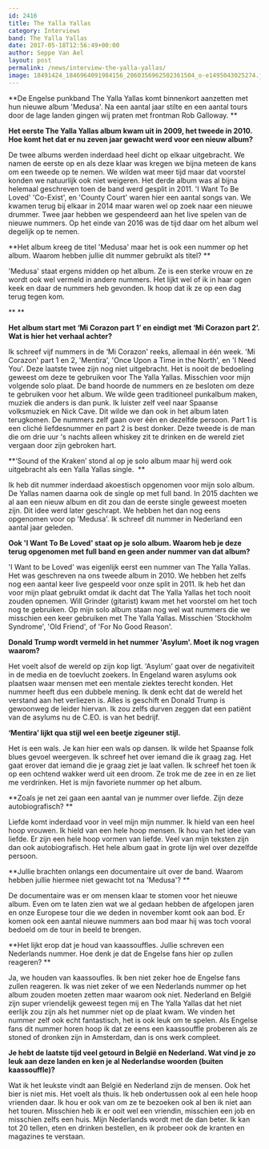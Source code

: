 ```yaml
---
id: 2416
title: The Yalla Yallas
category: Interviews
band: The Yalla Yallas
date: 2017-05-18T12:56:49+00:00
author: Seppe Van Ael
layout: post
permalink: /news/interview-the-yalla-yallas/
image: 18491424_1846964091984156_2060356962502361504_o-e1495043025274.jpg
---
```

**De Engelse punkband The Yalla Yallas komt binnenkort aanzetten met hun nieuwe album 'Medusa'. Na een aantal jaar stilte en een aantal tours door de lage landen gingen wij praten met frontman Rob Galloway. **

**Het eerste The Yalla Yallas album kwam uit in 2009, het tweede in 2010. Hoe komt het dat er nu zeven jaar gewacht werd voor een nieuw album?**

De twee albums werden inderdaad heel dicht op elkaar uitgebracht. We namen de eerste op en als deze klaar was kregen we bijna meteen de kans om een tweede op te nemen. We wilden wat meer tijd maar dat voorstel konden we natuurlijk ook niet weigeren. Het derde album was al bijna helemaal geschreven toen de band werd gesplit in 2011. 'I Want To Be Loved' 'Co-Exist', en 'County Court' waren hier een aantal songs van. We kwamen terug bij elkaar in 2014 maar waren wel op zoek naar een nieuwe drummer. Twee jaar hebben we gespendeerd aan het live spelen van de nieuwe nummers. Op het einde van 2016 was de tijd daar om het album wel degelijk op te nemen.

**Het album kreeg de titel 'Medusa' maar het is ook een nummer op het album. Waarom hebben jullie dit nummer gebruikt als titel? **

'Medusa' staat ergens midden op het album. Ze is een sterke vrouw en ze wordt ook wel vermeld in andere nummers. Het lijkt wel of ik in haar ogen keek en daar de nummers heb gevonden. Ik hoop dat ik ze op een dag terug tegen kom.

** **

**Het album start met ‘Mi Corazon part 1’ en eindigt met ‘Mi Corazon part 2’. Wat is hier het verhaal achter?**

Ik schreef vijf nummers in de ‘Mi Corazon' reeks, allemaal in één week. 'Mi Corazon' part 1 en 2, 'Mentira', 'Once Upon a Time in the North', en 'I Need You'. Deze laatste twee zijn nog niet uitgebracht. Het is nooit de bedoeling geweest om deze te gebruiken voor The Yalla Yallas. Misschien voor mijn volgende solo plaat. De band hoorde de nummers en ze besloten om deze te gebruiken voor het album. We wilde geen traditioneel punkalbum maken, muziek die anders is dan punk. Ik luister zelf veel naar Spaanse volksmuziek en Nick Cave. Dit wilde we dan ook in het album laten terugkomen. De nummers zelf gaan over één en dezelfde persoon. Part 1 is een cliché liefdesnummer en part 2 is best donker. Deze tweede is de man die om drie uur 's nachts alleen whiskey zit te drinken en de wereld ziet vergaan door zijn gebroken hart.

**‘Sound of the Kraken’ stond al op je solo album maar hij werd ook uitgebracht als een Yalla Yallas single.  **

Ik heb dit nummer inderdaad akoestisch opgenomen voor mijn solo album. De Yallas namen daarna ook de single op met full band. In 2015 dachten we al aan een nieuw album en dit zou dan de eerste single geweest moeten zijn. Dit idee werd later geschrapt. We hebben het dan nog eens opgenomen voor op 'Medusa'. Ik schreef dit nummer in Nederland een aantal jaar geleden.

**Ook 'I Want To Be Loved' staat op je solo album. Waarom heb je deze terug opgenomen met full band en geen ander nummer van dat album?**

'I Want to be Loved' was eigenlijk eerst een nummer van The Yalla Yallas. Het was geschreven na ons tweede album in 2010. We hebben het zelfs nog een aantal keer live gespeeld voor onze split in 2011. Ik heb het dan voor mijn plaat gebruikt omdat ik dacht dat The Yalla Yallas het toch nooit zouden opnemen. Will Grinder (gitarist) kwam met het voorstel om het toch nog te gebruiken. Op mijn solo album staan nog wel wat nummers die we misschien een keer gebruiken met The Yalla Yallas. Misschien 'Stockholm Syndrome', 'Old Friend', of 'For No Good Reason'.

**Donald Trump wordt vermeld in het nummer 'Asylum'. Moet ik nog vragen waarom?**

Het voelt alsof de wereld op zijn kop ligt. 'Asylum' gaat over de negativiteit in de media en de toevlucht zoekers. In Engeland waren asylums ook plaatsen waar mensen met een mentale ziektes terecht konden. Het nummer heeft dus een dubbele mening. Ik denk echt dat de wereld het verstand aan het verliezen is. Alles is geschift en Donald Trump is gewoonweg de leider hiervan. Ik zou zelfs durven zeggen dat een patiënt van de asylums nu de C.EO. is van het bedrijf.

**‘Mentira’ lijkt qua stijl wel een beetje zigeuner stijl.**

Het is een wals. Je kan hier een wals op dansen. Ik wilde het Spaanse folk blues gevoel weergeven. Ik schreef het over iemand die ik graag zag. Het gaat erover dat iemand die je graag ziet je laat vallen. Ik schreef het toen ik op een ochtend wakker werd uit een droom. Ze trok me de zee in en ze liet me verdrinken. Het is mijn favoriete nummer op het album.

**Zoals je net zei gaan een aantal van je nummer over liefde. Zijn deze autobiografisch? **

Liefde komt inderdaad voor in veel mijn mijn nummer. Ik hield van een heel hoop vrouwen. Ik hield van een hele hoop mensen. Ik hou van het idee van liefde. Er zijn een hele hoop vormen van liefde. Veel van mijn teksten zijn dan ook autobiografisch. Het hele album gaat in grote lijn wel over dezelfde persoon.

**Jullie brachten onlangs een documentaire uit over de band. Waarom hebben jullie hiermee niet gewacht tot na 'Medusa'? **

De documentaire was er om mensen klaar te stomen voor het nieuwe album. Even om te laten zien wat we al gedaan hebben de afgelopen jaren en onze Europese tour die we deden in november komt ook aan bod. Er komen ook een aantal nieuwe nummers aan bod maar hij was toch vooral bedoeld om de tour in beeld te brengen.

**Het lijkt erop dat je houd van kaassouffles. Jullie schreven een Nederlands nummer. Hoe denk je dat de Engelse fans hier op zullen reageren? **

Ja, we houden van kaassoufles. Ik ben niet zeker hoe de Engelse fans zullen reageren. Ik was niet zeker of we een Nederlands nummer op het album zouden moeten zetten maar waarom ook niet. Nederland en België zijn super vriendelijk geweest tegen mij en The Yalla Yallas dat het niet eerlijk zou zijn als het nummer niet op de plaat kwam. We vinden het nummer zelf ook echt fantastisch, het is ook leuk om te spelen. Als Engelse fans dit nummer horen hoop ik dat ze eens een kaassouffle proberen als ze stoned of dronken zijn in Amsterdam, dan is ons werk compleet.

**Je hebt de laatste tijd veel getourd in België en Nederland. Wat vind je zo leuk aan deze landen en ken je al Nederlandse woorden (buiten kaassouffle)?**

Wat ik het leukste vindt aan België en Nederland zijn de mensen. Ook het bier is niet mis. Het voelt als thuis. Ik heb ondertussen ook al een hele hoop vrienden daar. Ik hou er ook van om ze te bezoeken ook al ben ik niet aan het touren. Misschien heb ik er ooit wel een vriendin, misschien een job en misschien zelfs een huis. Mijn Nederlands wordt met de dan beter. Ik kan tot 20 tellen, eten en drinken bestellen, en ik probeer ook de kranten en magazines te verstaan.

&nbsp;
